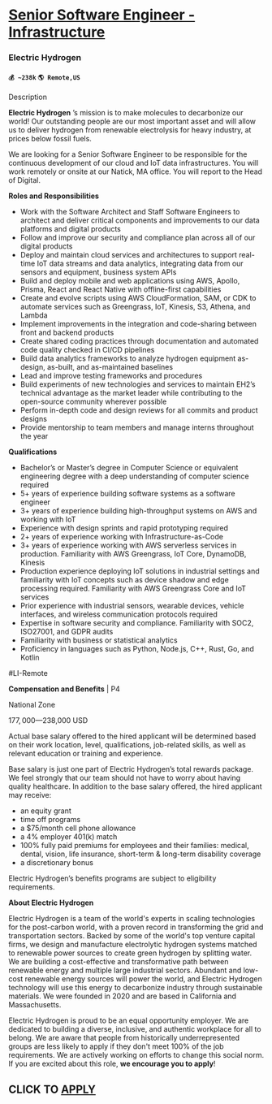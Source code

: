 # [Senior Software Engineer - Infrastructure](https://www.remotewlb.com/apply/senior-software-engineer-infrastructure-84905)  
### Electric Hydrogen  
#### `💰 ~238k` `🌎 Remote,US`  

Description

**Electric Hydrogen** ’s mission is to make molecules to decarbonize our world! Our outstanding people are our most important asset and will allow us to deliver hydrogen from renewable electrolysis for heavy industry, at prices below fossil fuels.

We are looking for a Senior Software Engineer to be responsible for the continuous development of our cloud and IoT data infrastructures. You will work remotely or onsite at our Natick, MA office. You will report to the Head of Digital.

**Roles and Responsibilities**

  * Work with the Software Architect and Staff Software Engineers to architect and deliver critical components and improvements to our data platforms and digital products
  * Follow and improve our security and compliance plan across all of our digital products
  * Deploy and maintain cloud services and architectures to support real-time IoT data streams and data analytics, integrating data from our sensors and equipment, business system APIs
  * Build and deploy mobile and web applications using AWS, Apollo, Prisma, React and React Native with offline-first capabilities
  * Create and evolve scripts using AWS CloudFormation, SAM, or CDK to automate services such as Greengrass, IoT, Kinesis, S3, Athena, and Lambda
  * Implement improvements in the integration and code-sharing between front and backend products
  * Create shared coding practices through documentation and automated code quality checked in CI/CD pipelines
  * Build data analytics frameworks to analyze hydrogen equipment as-design, as-built, and as-maintained baselines
  * Lead and improve testing frameworks and procedures
  * Build experiments of new technologies and services to maintain EH2’s technical advantage as the market leader while contributing to the open-source community wherever possible
  * Perform in-depth code and design reviews for all commits and product designs
  * Provide mentorship to team members and manage interns throughout the year

**Qualifications**

  * Bachelor’s or Master’s degree in Computer Science or equivalent engineering degree with a deep understanding of computer science required
  * 5+ years of experience building software systems as a software engineer
  * 3+ years of experience building high-throughput systems on AWS and working with IoT
  * Experience with design sprints and rapid prototyping required
  * 2+ years of experience working with Infrastructure-as-Code
  * 3+ years of experience working with AWS serverless services in production. Familiarity with AWS Greengrass, IoT Core, DynamoDB, Kinesis
  * Production experience deploying IoT solutions in industrial settings and familiarity with IoT concepts such as device shadow and edge processing required. Familiarity with AWS Greengrass Core and IoT services
  * Prior experience with industrial sensors, wearable devices, vehicle interfaces, and wireless communication protocols required
  * Expertise in software security and compliance. Familiarity with SOC2, ISO27001, and GDPR audits
  * Familiarity with business or statistical analytics
  * Proficiency in languages such as Python, Node.js, C++, Rust, Go, and Kotlin

#LI-Remote

**Compensation and Benefits** | P4

National Zone

$177,000—$238,000 USD

Actual base salary offered to the hired applicant will be determined based on their work location, level, qualifications, job-related skills, as well as relevant education or training and experience.​

Base salary is just one part of Electric Hydrogen’s total rewards package. We feel strongly that our team should not have to worry about having quality healthcare. In addition to the base salary offered, the hired applicant may receive:​

  * an equity grant​
  * time off programs​
  * a $75/month cell phone allowance​
  * a 4% employer 401(k) match​
  * 100% fully paid premiums for employees and their families: medical, dental, vision, life insurance, short-term & long-term disability coverage​
  * a discretionary bonus​

Electric Hydrogen’s benefits programs are subject to eligibility requirements.

**About Electric Hydrogen**

Electric Hydrogen is a team of the world's experts in scaling technologies for the post-carbon world, with a proven record in transforming the grid and transportation sectors. Backed by some of the world's top venture capital firms, we design and manufacture electrolytic hydrogen systems matched to renewable power sources to create green hydrogen by splitting water. We are building a cost-effective and transformative path between renewable energy and multiple large industrial sectors. Abundant and low-cost renewable energy sources will power the world, and Electric Hydrogen technology will use this energy to decarbonize industry through sustainable materials. We were founded in 2020 and are based in California and Massachusetts.

Electric Hydrogen is proud to be an equal opportunity employer. We are dedicated to building a diverse, inclusive, and authentic workplace for all to belong. We are aware that people from historically underrepresented groups are less likely to apply if they don't meet 100% of the job requirements. We are actively working on efforts to change this social norm. If you are excited about this role, **we encourage you to apply**!

  
## CLICK TO [APPLY](https://www.remotewlb.com/apply/senior-software-engineer-infrastructure-84905)

